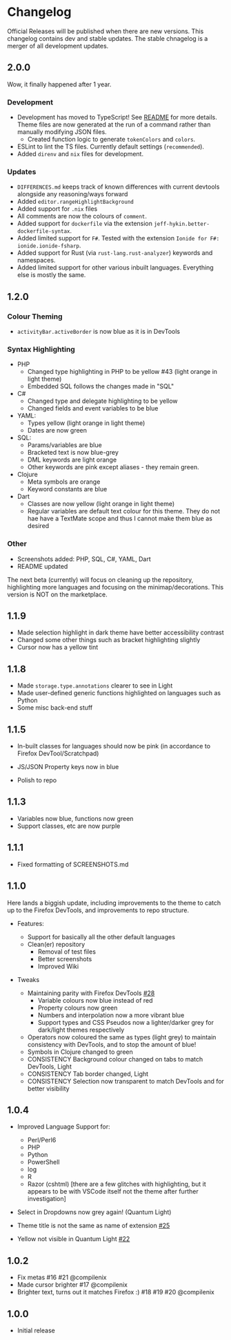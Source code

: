 # Changelog

Official Releases will be published when there are new versions. This changelog contains dev and stable updates. The stable chnagelog is a merger of all development updates.

## 2.0.0

Wow, it finally happened after 1 year.

### Development

- Development has moved to TypeScript! See [README](./README.md) for more details. Theme files are now generated at the run of a command rather than manually modifying JSON files.
  - Created function logic to generate `tokenColors` and `colors`.
- ESLint to lint the TS files. Currently default settings (`recommended`).
- Added `direnv` and `nix` files for development.

### Updates

- `DIFFERENCES.md` keeps track of known differences with current devtools alongside any reasoning/ways forward
- Added `editor.rangeHighlightBackground`
- Added support for `.nix` files
- All comments are now the colours of `comment`.
- Added support for `dockerfile` via the extension `jeff-hykin.better-dockerfile-syntax`.
- Added limited support for `F#`. Tested with the extension `Ionide for F#: ionide.ionide-fsharp`.
- Added support for Rust (via `rust-lang.rust-analyzer`) keywords and namespaces.
- Added limited support for other various inbuilt languages. Everything else is mostly the same.

## 1.2.0

### Colour Theming

- `activityBar.activeBorder` is now blue as it is in DevTools

### Syntax Highlighting

- PHP
  - Changed type highlighting in PHP to be yellow #43 (light orange in light theme)
  - Embedded SQL follows the changes made in "SQL"
- C#
  - Changed type and delegate highlighting to be yellow
  - Changed fields and event variables to be blue
- YAML:
  - Types yellow (light orange in light theme)
  - Dates are now green
- SQL:
  - Params/variables are blue
  - Bracketed text is now blue-grey
  - DML keywords are light orange
  - Other keywords are pink except aliases - they remain green.
- Clojure
  - Meta symbols are orange
  - Keyword constants are blue
- Dart
  - Classes are now yellow (light orange in light theme)
  - Regular variables are default text colour for this theme. They do not hae have a TextMate scope and thus I cannot make them blue as desired

### Other

- Screenshots added: PHP, SQL, C#, YAML, Dart
- README updated

The next beta (currently) will focus on cleaning up the repository, highlighting more languages and focusing on the minimap/decorations. This version is NOT on the marketplace.

## 1.1.9

- Made selection highlight in dark theme have better accessibility contrast
- Changed some other things such as bracket highlighting slightly
- Cursor now has a yellow tint

## 1.1.8

- Made `storage.type.annotations` clearer to see in Light
- Made user-defined generic functions highlighted on languages such as Python
- Some misc back-end stuff

## 1.1.5

- In-built classes for languages should now be pink (in accordance to Firefox DevTool/Scratchpad)
- JS/JSON Property keys now in blue

- Polish to repo

## 1.1.3

- Variables now blue, functions now green
- Support classes, etc are now purple

## 1.1.1

- Fixed formatting of SCREENSHOTS.md

## 1.1.0

Here lands a biggish update, including improvements to the theme to catch up to the Firefox DevTools, and improvements to repo structure.

- Features:

  - Support for basically all the other default languages
  - Clean(er) repository
    - Removal of test files
    - Better screenshots
    - Improved Wiki

- Tweaks
  - Maintaining parity with Firefox DevTools [#28](https://github.com/beastdestroyer/vscode-firefox-quantum-themes/issues/28)
    - Variable colours now blue instead of red
    - Property colours now green
    - Numbers and interpolation now a more vibrant blue
    - Support types and CSS Pseudos now a lighter/darker grey for dark/light themes respectively
  - Operators now coloured the same as types (light grey) to maintain consistency with DevTools, and to stop the amount of blue!
  - Symbols in Clojure changed to green
  - CONSISTENCY Background colour changed on tabs to match DevTools, Light
  - CONSISTENCY Tab border changed, Light
  - CONSISTENCY Selection now transparent to match DevTools and for better visibility

## 1.0.4

- Improved Language Support for:

  - Perl/Perl6
  - PHP
  - Python
  - PowerShell
  - log
  - R
  - Razor (cshtml) \[there are a few glitches with highlighting, but it appears to be with VSCode itself not the theme after further investigation]

- Select in Dropdowns now grey again! (Quantum Light)
- Theme title is not the same as name of extension [#25](https://github.com/beastdestroyer/vscode-firefox-quantum-themes/issues/25)
- Yellow not visible in Quantum Light [#22](https://github.com/beastdestroyer/vscode-firefox-quantum-themes/issues/22)

## 1.0.2

- Fix metas #16 #21 @compilenix
- Made cursor brighter #17 @compilenix
- Brighter text, turns out it matches Firefox :) #18 #19 #20 @compilenix

## 1.0.0

- Initial release
